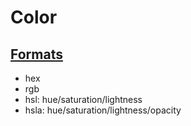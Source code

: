 # Color

## [Formats](https://www.joshwcomeau.com/css/color-formats/)

- hex
- rgb
- hsl: hue/saturation/lightness
- hsla: hue/saturation/lightness/opacity
